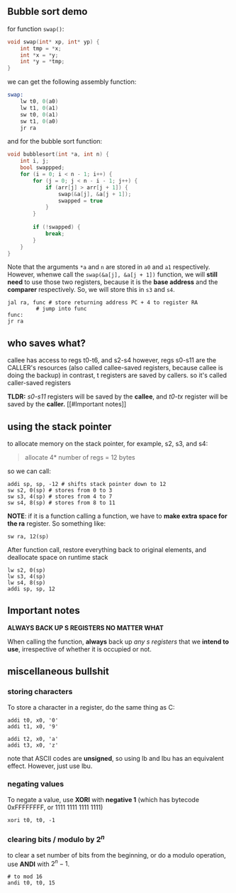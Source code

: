 ## Bubble sort demo
for function `swap()`: 
```c
void swap(int* xp, int* yp) {
	int tmp = *x; 
	int *x = *y; 
	int *y = *tmp;
}
```

we can get the following assembly function: 

```asm
swap: 
	lw t0, 0(a0)
	lw t1, 0(a1)
	sw t0, 0(a1)
	sw t1, 0(a0)
	jr ra
```

and for the bubble sort function: 

```c
void bubblesort(int *a, int n) {
	int i, j; 
	bool swappped; 
	for (i = 0; i < n - 1; i++) {
		for (j = 0; j < n - i - 1; j++) {
			if (arr[j] > arr[j + 1]) {
				swap(&a[j], &a[j + 1]);
				swapped = true
			}
		}
			
		if (!swapped) {
			break;
		}
	}
}
```

Note that the arguments `*a` and `n` are stored in `a0` and `a1` respectively. However, whenwe call the `swap(&a[j], &a[j + 1])` function, we will **still need** to use those two registers, because it is the **base address** and the **comparer** respectively. So, we will store this in `s3` and `s4`.

```
jal ra, func # store returning address PC + 4 to register RA	
	     # jump into func
func: 
jr ra

```
## who saves what?
callee has access to regs t0-t6, and s2-s4
however, regs s0-s11 are the CALLER's resources (also called callee-saved registers, because callee is doing the backup)
in contrast, t registers are saved by callers. so it's called caller-saved registers

**TLDR:** *s0-s11* registers will be saved by the **callee**, and *t0-tx* register will be saved by the **caller.**
[[#Important notes]]

## using the stack pointer
to allocate memory on the stack pointer, for example, s2, s3, and s4: 
 > allocate 4* number of regs = 12 bytes

so we can call: 

```
addi sp, sp, -12 # shifts stack pointer down to 12
sw s2, 0(sp) # stores from 0 to 3
sw s3, 4(sp) # stores from 4 to 7
sw s4, 8(sp) # stores from 8 to 11
```

**NOTE**: if it is a function calling a function, we have to **make extra space for the ra** register. So something like: 

```
sw ra, 12(sp)
```

After function call, restore everything back to original elements, and deallocate space on runtime stack

```
lw s2, 0(sp)
lw s3, 4(sp)
lw s4, 8(sp)
addi sp, sp, 12
```

## Important notes
**ALWAYS BACK UP S REGISTERS NO MATTER WHAT**

When calling the function, **always** back up *any s registers* that we **intend to use**, irrespective of whether it is occupied or not. 

## miscellaneous bullshit
### storing characters
To store a character in a register, do the same thing as C: 

```
addi t0, x0, '0'
addi t1, x0, '9'

addi t2, x0, 'a'
addi t3, x0, 'z'
```

note that ASCII codes are **unsigned**, so using lb and lbu has an equivalent effect. However, just use lbu. 
### negating values
To negate a value, use **XORI** with **negative 1** (which has bytecode 0xFFFFFFFF, or 1111 1111 1111 1111)

```
xori t0, t0, -1
```
### clearing bits / modulo by $2^n$
to clear a set number of bits from the beginning, or do a modulo operation, use **ANDI** with $2^n - 1$.

```
# to mod 16
andi t0, t0, 15
```

